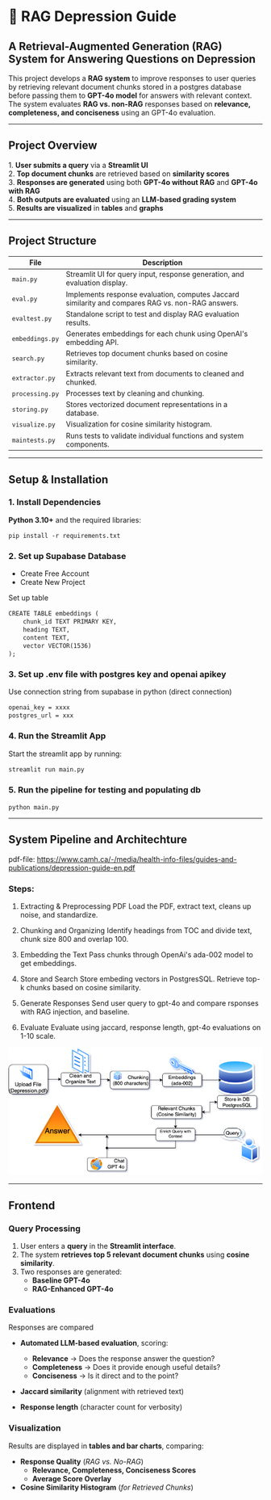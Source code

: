 # 📘 RAG Depression Guide

## A Retrieval-Augmented Generation (RAG) System for Answering Questions on Depression

This project develops a **RAG system** to improve responses to user queries by retrieving relevant document chunks stored in a postgres database before passing them to **GPT-4o model** for answers with relevant context. The system evaluates **RAG vs. non-RAG** responses based on **relevance, completeness, and conciseness** using an GPT-4o evaluation.

---

## Project Overview

1️. **User submits a query** via a **Streamlit UI**  
2️. **Top document chunks** are retrieved based on **similarity scores**  
3️. **Responses are generated** using both **GPT-4o without RAG** and **GPT-4o with RAG**  
4️. **Both outputs are evaluated** using an **LLM-based grading system**  
5️. **Results are visualized** in **tables** and **graphs**  

---

## Project Structure


| File               | Description |
|--------------------|-------------|
| `main.py`       | Streamlit UI for query input, response generation, and evaluation display. |
| `eval.py`       | Implements response evaluation, computes Jaccard similarity and compares RAG vs. non-RAG answers. |
| `evaltest.py`   | Standalone script to test and display RAG evaluation results. |
| `embeddings.py` | Generates embeddings for each chunk using OpenAI's embedding API. |
| `search.py`     | Retrieves top document chunks based on cosine similarity. |
| `extractor.py`  | Extracts relevant text from documents to cleaned and chunked. |
| `processing.py` | Processes text by cleaning and chunking. |
| `storing.py`    | Stores vectorized document representations in a database. |
| `visualize.py`  | Visualization for cosine similarity histogram. |
| `maintests.py`  | Runs tests to validate individual functions and system components. |
---

## Setup & Installation

### 1️. Install Dependencies

**Python 3.10+** and the required libraries:
```
pip install -r requirements.txt
```

### 2. Set up Supabase Database
- Create Free Account
- Create New Project


Set up table
```
CREATE TABLE embeddings (
    chunk_id TEXT PRIMARY KEY,
    heading TEXT,
    content TEXT,
    vector VECTOR(1536)
);
```

### 3. Set up .env file with postgres key and openai apikey
Use connection string from supabase in python (direct connection)
```
openai_key = xxxx
postgres_url = xxx
```

### 4. Run the Streamlit App
Start the streamlit app by running:
```
streamlit run main.py
```

### 5. Run the pipeline for testing and populating db
```
python main.py
```
---

## System Pipeline and Architechture
pdf-file: https://www.camh.ca/-/media/health-info-files/guides-and-publications/depression-guide-en.pdf

### Steps:

1. Extracting & Preprocessing PDF
Load the PDF, extract text, cleans up noise, and standardize. 

2. Chunking and Organizing
Identify headings from TOC and divide text, chunk size 800 and overlap 100.

3. Embedding the Text 
Pass chunks through OpenAi's ada-002 model to get embeddings.

4. Store and Search
Store embeding vectors in PostgresSQL.
Retrieve top-k chunks based on cosine similarity.

5. Generate Responses
Send user query to gpt-4o and compare rsponses with RAG injection, and baseline.

6. Evaluate
Evaluate using jaccard, response length, gpt-4o evaluations on 1-10 scale.

![System Architecture](rag1.drawio.png)

---

## Frontend

### Query Processing
1. User enters a **query** in the **Streamlit interface**.
2. The system **retrieves top 5 relevant document chunks** using **cosine similarity**.
3. Two responses are generated:  
   - **Baseline GPT-4o** 
   - **RAG-Enhanced GPT-4o** 

### Evaluations
Responses are compared 
- **Automated LLM-based evaluation**, scoring:
    - **Relevance** → Does the response answer the question?  
    - **Completeness** → Does it provide enough useful details?  
    - **Conciseness** → Is it direct and to the point?  

- **Jaccard similarity** (alignment with retrieved text)
- **Response length** (character count for verbosity)


### Visualization
Results are displayed in **tables and bar charts**, comparing:

- **Response Quality** (*RAG vs. No-RAG*)  
    - **Relevance, Completeness, Conciseness Scores**  
    - **Average Score Overlay**  
- **Cosine Similarity Histogram** (*for Retrieved Chunks*)  






